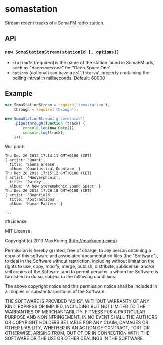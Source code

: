 somastation
===========

Stream recent tracks of a SomaFM radio station.

## API

### `new SomaStationStream(stationId [, options])`

 - `stationId` (required) is the name of the station found in SomaFM urls, such as "deepspaceone" for "Deep Space One"
 - `options` (optional) can have a `pollInterval` property containing the polling intrval in milliseconds. Default: 60000

## Example

```javascript
var SomaStationStream = require('somastation'),
    through = require('through');

new SomaStationStream('groovesalad')
    .pipe(through(function (track) {
        console.log(new Date());
        console.log(track);
    }));
```

Will print:

```
Thu Dec 26 2013 17:14:11 GMT+0100 (CET)
{ artist: 'Quant',
  title: 'Sauna Grease',
  album: 'Quantastical Quantasm' }
Thu Dec 26 2013 17:15:12 GMT+0100 (CET)
{ artist: 'Hooverphonic',
  title: '2wicky',
  album: 'A New Stereophonic Sound Spect' }
Thu Dec 26 2013 17:20:18 GMT+0100 (CET)
{ artist: 'Beanfield',
  title: 'Abstractions',
  album: 'Human Patters' }

...
```

##License

MIT License

Copyright (c) 2013 Max Kueng (http://maxkueng.com/)
 
Permission is hereby granted, free of charge, to any person obtaining
a copy of this software and associated documentation files (the
"Software"), to deal in the Software without restriction, including
without limitation the rights to use, copy, modify, merge, publish,
distribute, sublicense, and/or sell copies of the Software, and to
permit persons to whom the Software is furnished to do so, subject to
the following conditions:
 
The above copyright notice and this permission notice shall be
included in all copies or substantial portions of the Software.
 
THE SOFTWARE IS PROVIDED "AS IS", WITHOUT WARRANTY OF ANY KIND,
EXPRESS OR IMPLIED, INCLUDING BUT NOT LIMITED TO THE WARRANTIES OF
MERCHANTABILITY, FITNESS FOR A PARTICULAR PURPOSE AND
NONINFRINGEMENT. IN NO EVENT SHALL THE AUTHORS OR COPYRIGHT HOLDERS BE
LIABLE FOR ANY CLAIM, DAMAGES OR OTHER LIABILITY, WHETHER IN AN ACTION
OF CONTRACT, TORT OR OTHERWISE, ARISING FROM, OUT OF OR IN CONNECTION
WITH THE SOFTWARE OR THE USE OR OTHER DEALINGS IN THE SOFTWARE.
